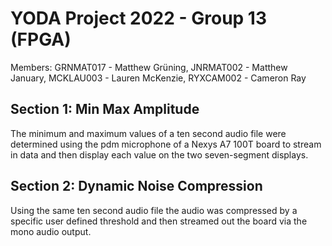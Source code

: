 # YODA Project 2022 - Group 13 (FPGA)
Members: GRNMAT017 - Matthew Grüning, JNRMAT002 - Matthew January, MCKLAU003 - Lauren McKenzie, RYXCAM002 - Cameron Ray
## Section 1: Min Max Amplitude 
The minimum and maximum values of a ten second audio file were determined using the pdm microphone of a Nexys A7 100T board to stream in data and then display each value on the two seven-segment displays.
## Section 2: Dynamic Noise Compression
Using the same ten second audio file the audio was compressed by a specific user defined threshold and then streamed out the board via the mono audio output.
